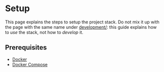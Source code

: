 # Setup

This page explains the steps to setup the project stack.
Do not mix it up with the page with the same name under [development/](development/):
this guide explains how to *use* the stack, not how to *develop* it.


## Prerequisites

- [Docker](https://www.docker.com/)
- [Docker Compose](https://docs.docker.com/compose/)
